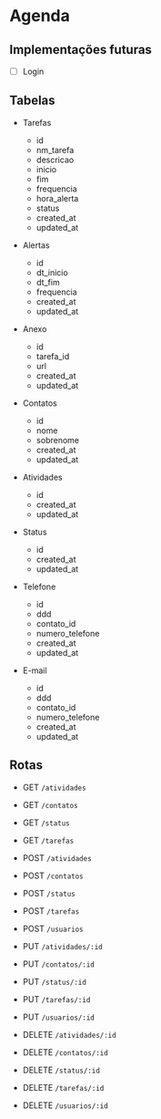 # Agenda

## Implementações futuras

- [ ] Login

## Tabelas

- Tarefas
  - id
  - nm_tarefa
  - descricao
  - inicio
  - fim
  - frequencia
  - hora_alerta
  - status
  - created_at
  - updated_at

- Alertas
  - id
  - dt_inicio
  - dt_fim
  - frequencia
  - created_at
  - updated_at

- Anexo
  - id
  - tarefa_id
  - url
  - created_at
  - updated_at

- Contatos
  - id
  - nome
  - sobrenome
  - created_at
  - updated_at

- Atividades
  - id
  - created_at
  - updated_at

- Status
  - id
  - created_at
  - updated_at

- Telefone
  - id
  - ddd
  - contato_id
  - numero_telefone
  - created_at
  - updated_at

- E-mail
  - id
  - ddd
  - contato_id
  - numero_telefone
  - created_at
  - updated_at

## Rotas

- GET `/atividades`
- GET `/contatos`
- GET `/status`
- GET `/tarefas`

- POST `/atividades`
- POST `/contatos`
- POST `/status`
- POST `/tarefas`
- POST `/usuarios`

- PUT `/atividades/:id`
- PUT `/contatos/:id`
- PUT `/status/:id`
- PUT `/tarefas/:id`
- PUT `/usuarios/:id`

- DELETE `/atividades/:id`
- DELETE `/contatos/:id`
- DELETE `/status/:id`
- DELETE `/tarefas/:id`
- DELETE `/usuarios/:id`
